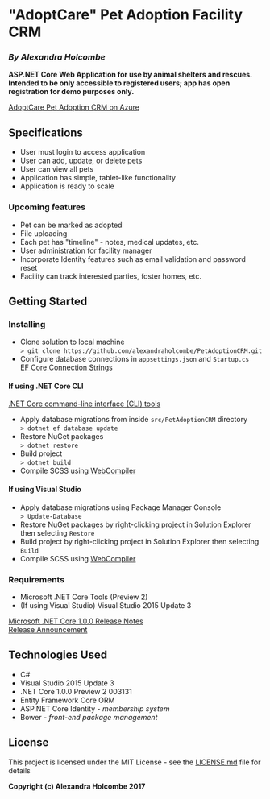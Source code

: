 # "AdoptCare" Pet Adoption Facility CRM

### _By Alexandra Holcombe_

**ASP.NET Core Web Application for use by animal shelters and rescues.  Intended to be only accessible to registered users; app has open registration for demo purposes only.**

[AdoptCare Pet Adoption CRM on Azure](http://petadoptioncrm.azurewebsites.net/)

## Specifications
* User must login to access application
* User can add, update, or delete pets
* User can view all pets
* Application has simple, tablet-like functionality
* Application is ready to scale

### Upcoming features
* Pet can be marked as adopted
* File uploading
* Each pet has "timeline" - notes, medical updates, etc.
* User administration for facility manager
* Incorporate Identity features such as email validation and password reset
* Facility can track interested parties, foster homes, etc.

## Getting Started

### Installing
* Clone solution to local machine  
`> git clone https://github.com/alexandraholcombe/PetAdoptionCRM.git`  
* Configure database connections in `appsettings.json` and `Startup.cs`  
[EF Core Connection Strings](https://docs.microsoft.com/en-us/ef/core/miscellaneous/connection-strings)

#### If using .NET Core CLI
[.NET Core command-line interface (CLI) tools](https://docs.microsoft.com/en-us/dotnet/articles/core/tools/)  
* Apply database migrations from inside `src/PetAdoptionCRM` directory  
`> dotnet ef database update`
* Restore NuGet packages  
`> dotnet restore`  
* Build project  
`> dotnet build`  
* Compile SCSS using [WebCompiler](https://marketplace.visualstudio.com/items?itemName=MadsKristensen.WebCompiler)

#### If using Visual Studio
* Apply database migrations using Package Manager Console  
`> Update-Database`
* Restore NuGet packages by right-clicking project in Solution Explorer then selecting `Restore`
* Build project by right-clicking project in Solution Explorer then selecting `Build`
* Compile SCSS using [WebCompiler](https://marketplace.visualstudio.com/items?itemName=MadsKristensen.WebCompiler)

### Requirements
* Microsoft .NET Core Tools (Preview 2)
* (If using Visual Studio) Visual Studio 2015 Update 3

[Microsoft .NET Core 1.0.0 Release Notes](https://github.com/dotnet/core/blob/master/release-notes/1.0/1.0.0.md)  
[Release Announcement](https://blogs.msdn.microsoft.com/dotnet/2016/06/27/announcing-net-core-1-0/)

## Technologies Used
* C#
* Visual Studio 2015 Update 3
* .NET Core 1.0.0 Preview 2 003131
* Entity Framework Core ORM
* ASP.NET Core Identity - *membership system*
* Bower - *front-end package management*

## License

This project is licensed under the MIT License - see the [LICENSE.md](LICENSE.md) file for details

**Copyright (c) Alexandra Holcombe 2017**
